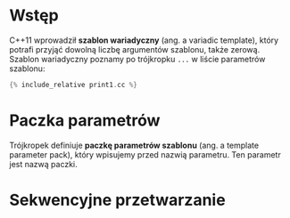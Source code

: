 # Wstęp

C++11 wprowadził **szablon wariadyczny** (ang. a variadic template),
który potrafi przyjąć dowolną liczbę argumentów szablonu, także
zerową.  Szablon wariadyczny poznamy po trójkropku `...` w liście
parametrów szablonu:

```cpp
{% include_relative print1.cc %}
```

# Paczka parametrów

Trójkropek definiuje **paczkę parametrów szablonu** (ang. a template
parameter pack), który wpisujemy przed nazwią parametru.  Ten parametr
jest nazwą paczki.

# Sekwencyjne przetwarzanie
